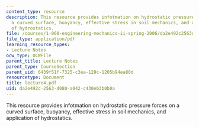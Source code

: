 ```yaml
---
content_type: resource
description: This resource provides infotmation on hydrostatic pressure forces on
  a curved surface, buoyancy, effective stress in soil mechanics, and application
  of hydrostatics.
file: /courses/1-060-engineering-mechanics-ii-spring-2006/da2e492c2563d080a042c430eb3b0b0a_lecture4.pdf
file_type: application/pdf
learning_resource_types:
- Lecture Notes
ocw_type: OCWFile
parent_title: Lecture Notes
parent_type: CourseSection
parent_uid: 6439f51f-7325-c3ea-129c-1205b94ea80d
resourcetype: Document
title: lecture4.pdf
uid: da2e492c-2563-d080-a042-c430eb3b0b0a
---
```

This resource provides infotmation on hydrostatic pressure forces on a curved surface, buoyancy, effective stress in soil mechanics, and application of hydrostatics.

